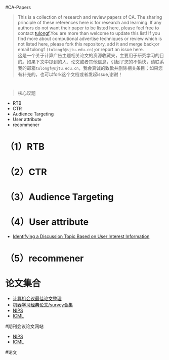 #CA-Papers
>This is a collection of research and review papers of CA. The sharing principle of these references here is for research and learning.
If any authors do not want their paper to be listed here, please feel free to contact [tulongf](https://github.com/Tulongf/).You are more than welcome to update this list! If you find more about computional advertise techniques or review which is not listed here, please fork this repository, add it and merge back;or email tulongf `(tulongf@sjtu.edu.cn)`;or report an issue here.<br> 
>这是一个关于计算广告主题相关论文的资源收藏夹，主要用于研究学习的目的。如果下文中提到的人、论文或者其他信息，引起了您的不愉快，请联系我的邮箱`tulongf@sjtu.edu.cn`，我会真诚的致歉并删除相关条目；如果您有补充的，也可以fork这个文档或者发起issue,谢谢！<br> 

#    

> 核心议题
* RTB
* CTR
* Audience Targeting 
* User attribute
* recommener 

# （1）RTB

# （2）CTR

# （3）Audience Targeting 

# （4）User attribute
* [Identifying a Discussion Topic Based on User Interest Information](https://scholar.google.com/citations?hl=en&user=IT-vb_kAAAAJ&sortby=pubdate&view_op=list_works&citft=1&email_for_op=Tulongf%40gmail.com&gmla=AJsN-F7tr9PWCMjFaItJum4ePRW-SXx3xHrQI0h8vPx3XuukfDnl9As8Q-cC913XAUMrj1dlh6sZXN14Ls11wbI4PBMsT5i_XagXcep1sIXvVqbqkZ5Snl1U2ah-lcK4vWAFLXvgCS1m_HxY-A-zIsVNDmIHTqvtAvJHv8pCARtaFK1WBJ2NWCQPoMq-e9_htyhMcDZXOLu7AjSLryjaeJqTO6kgU00z6Yv0JVQxv9q4uxsHgKkZXy4)

# （5）recommener

# 论文集合
* [计算机会议最佳论文整理](http://suanfazu.com/t/ji-suan-ji-hui-yi-zui-jia-lun-wen-zheng-li/138/1)
* [机器学习经典论文/survey合集](http://suanfazu.com/t/ji-qi-xue-xi-jing-dian-lun-wen-slash-surveyhe-ji/14)
* [NIPS](https://papers.nips.cc/)
* [ICML](http://jmlr.org/proceedings/)

#期刊会议论文网站
* [NIPS](https://papers.nips.cc/)
* [ICML](http://jmlr.org/proceedings/)

#论文


